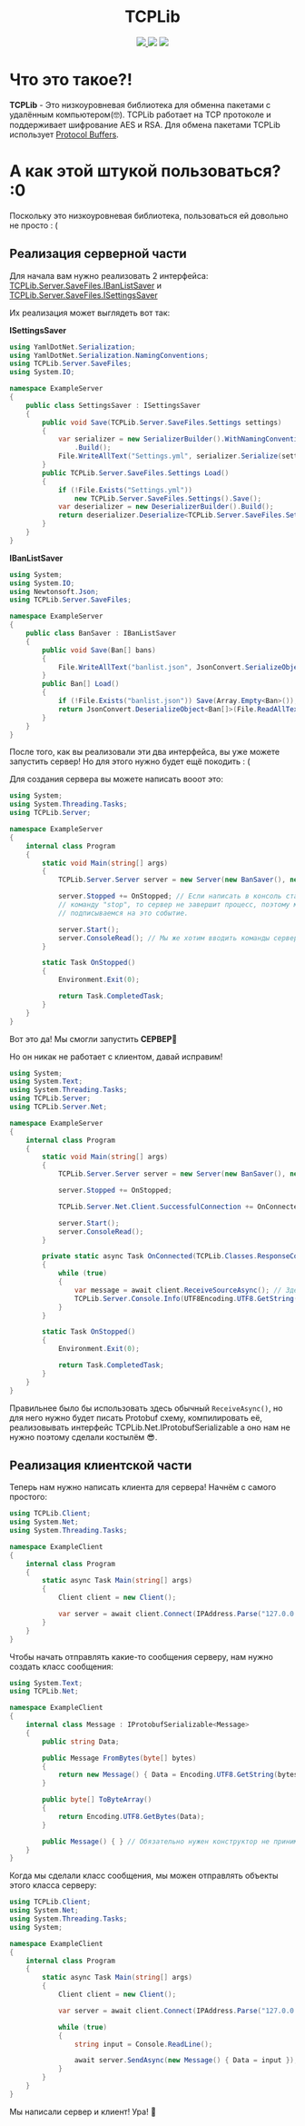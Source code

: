 ﻿<h1 align="center">TCPLib</h2>

<p align="center">
  <a href="https://github.com/Kacianoki/TCPLib/actions/workflows/Tests.yml">
	  <img src="https://github.com/Kacianoki/TCPLib/actions/workflows/Tests.yml/badge.svg?branch=master">
  </a>
  <img src="https://hits.seeyoufarm.com/api/count/incr/badge.svg?url=https%3A%2F%2Fgithub.com%2FKacianoki%2FTCPLib&count_bg=%2379C83D&title_bg=%23555555&icon=&icon_color=%23E7E7E7&title=hits&edge_flat=false"></img>
  <a href="https://github.com/Kacianoki/TCPLib/pulse" alt="Activity">
        <img src="https://img.shields.io/github/commit-activity/m/Kacianoki/TCPLib" />
  </a>
</p>

# Что это такое?!

**TCPLib** - Это низкоуровневая библиотека для обменна пакетами с удалённым компьютером(🤓). 
TCPLib работает на TCP протоколе и поддерживает шифрование AES и RSA.
Для обмена пакетами TCPLib использует [Protocol Buffers](https://github.com/protocolbuffers/protobuf).

# А как этой штукой пользоваться? :0

Поскольку это низкоуровневая библиотека, пользоваться ей довольно не просто : (

## Реализация серверной части

Для начала вам нужно реализовать 2 интерфейса: [TCPLib.Server.SaveFiles.IBanListSaver](https://github.com/Kacianoki/TCPLib/blob/master/Server/TCPLib.Server/SaveClasses/BanList.cs#L42) и [TCPLib.Server.SaveFiles.ISettingsSaver](https://github.com/Kacianoki/TCPLib/blob/master/Server/TCPLib.Server/SaveClasses/Settings.cs#L21)

Их реализация может выглядеть вот так:

**ISettingsSaver**
```csharp
using YamlDotNet.Serialization;
using YamlDotNet.Serialization.NamingConventions;
using TCPLib.Server.SaveFiles;
using System.IO;

namespace ExampleServer
{
    public class SettingsSaver : ISettingsSaver
    {
        public void Save(TCPLib.Server.SaveFiles.Settings settings)
        {
            var serializer = new SerializerBuilder().WithNamingConvention(CamelCaseNamingConvention.Instance)
                .Build();
            File.WriteAllText("Settings.yml", serializer.Serialize(settings));
        }
        public TCPLib.Server.SaveFiles.Settings Load()
        {
            if (!File.Exists("Settings.yml"))
                new TCPLib.Server.SaveFiles.Settings().Save();
            var deserializer = new DeserializerBuilder().Build();
            return deserializer.Deserialize<TCPLib.Server.SaveFiles.Settings>(File.ReadAllText("Settings.yml"));
        }
    }
}

```

**IBanListSaver**
```csharp
using System;
using System.IO;
using Newtonsoft.Json;
using TCPLib.Server.SaveFiles;

namespace ExampleServer
{
    public class BanSaver : IBanListSaver
    {
        public void Save(Ban[] bans)
        {
            File.WriteAllText("banlist.json", JsonConvert.SerializeObject(bans));
        }
        public Ban[] Load()
        {
            if (!File.Exists("banlist.json")) Save(Array.Empty<Ban>());
            return JsonConvert.DeserializeObject<Ban[]>(File.ReadAllText("banlist.json"));
        }
    }
}

```

После того, как вы реализовали эти два интерфейса, вы уже можете запустить сервер! Но для этого нужно будет ещё покодить : (

Для создания сервера вы можете написать вооот это:

```csharp
using System;
using System.Threading.Tasks;
using TCPLib.Server;

namespace ExampleServer
{
    internal class Program
    {
        static void Main(string[] args)
        {
            TCPLib.Server.Server server = new Server(new BanSaver(), new SettingsSaver());

            server.Stopped += OnStopped; // Если написать в консоль стандартную
            // команду "stop", то сервер не завершит процесс, поэтому мы 
            // подписываемся на это событие.

            server.Start();
            server.ConsoleRead(); // Мы же хотим вводить команды серверу :0
        }

        static Task OnStopped()
        {
            Environment.Exit(0);

            return Task.CompletedTask;
        }
    }
}

```

Вот это да! Мы смогли запустить **СЕРВЕР**🎉

Но он никак не работает с клиентом, давай исправим!

```csharp
using System;
using System.Text;
using System.Threading.Tasks;
using TCPLib.Server;
using TCPLib.Server.Net;

namespace ExampleServer
{
    internal class Program
    {
        static void Main(string[] args)
        {
            TCPLib.Server.Server server = new Server(new BanSaver(), new SettingsSaver());

            server.Stopped += OnStopped;

            TCPLib.Server.Net.Client.SuccessfulConnection += OnConnected;

            server.Start();
            server.ConsoleRead();
        }

        private static async Task OnConnected(TCPLib.Classes.ResponseCode code, Client client)
        {
            while (true)
            {
                var message = await client.ReceiveSourceAsync(); // Здесь мы получаем исходный массив байтов пакета (фактически это костыль)
                TCPLib.Server.Console.Info(UTF8Encoding.UTF8.GetString(message.Data));
            }
        }

        static Task OnStopped()
        {
            Environment.Exit(0);

            return Task.CompletedTask;
        }
    }
}
```
Правильнее было бы использовать здесь обычный `ReceiveAsync()`, но для него нужно будет писать
Protobuf схему, компилировать её, реализовывать интерфейс TCPLib.Net.IProtobufSerializable а оно
нам не нужно поэтому сделали костылём 😎.

## Реализация клиентской части

Теперь нам нужно написать клиента для сервера! Начнём с самого простого:
```csharp
using TCPLib.Client;
using System.Net;
using System.Threading.Tasks;

namespace ExampleClient
{
    internal class Program
    {
        static async Task Main(string[] args)
        {
            Client client = new Client();

            var server = await client.Connect(IPAddress.Parse("127.0.0.1"), 2024); // 127.0.0.1 - локальный IP
        }
    }
}
```

Чтобы начать отправлять какие-то сообщения серверу, нам нужно создать класс сообщения:

```csharp
using System.Text;
using TCPLib.Net;

namespace ExampleClient 
{
    internal class Message : IProtobufSerializable<Message>
    {
        public string Data;

        public Message FromBytes(byte[] bytes)
        {
            return new Message() { Data = Encoding.UTF8.GetString(bytes) };
        }

        public byte[] ToByteArray()
        {
            return Encoding.UTF8.GetBytes(Data);
        }

        public Message() { } // Обязательно нужен конструктор не принимающий параметры
    }
}
```
Когда мы сделали класс сообщения, мы можен отправлять объекты этого класса серверу:

```csharp
using TCPLib.Client;
using System.Net;
using System.Threading.Tasks;
using System;

namespace ExampleClient
{
    internal class Program
    {
        static async Task Main(string[] args)
        {
            Client client = new Client();

            var server = await client.Connect(IPAddress.Parse("127.0.0.1"), 2024);

            while (true)
            {
                string input = Console.ReadLine();

                await server.SendAsync(new Message() { Data = input });
            }
        }
    }
}
```

Мы написали сервер и клиент! Ура! 🥳
